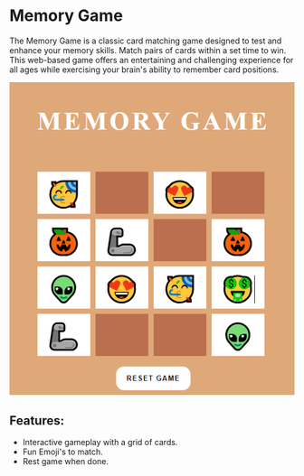 <h1>Memory Game</h1>

<p>The Memory Game is a classic card matching game designed to test and enhance your memory skills. Match pairs of cards within a set time to win. This web-based game offers an entertaining and challenging experience for all ages while exercising your brain's ability to remember card positions.</p>

<img src="memorygame.PNG" />
<br />
<h2>Features:</h2>
<ul>
  <li>Interactive gameplay with a grid of cards.</li>
  <li>Fun Emoji's to match.</li>
  <li>Rest game when done.</li>
</ul>

